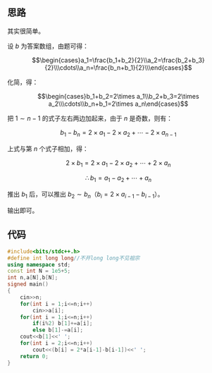 ## 思路

其实很简单。

设 $b$ 为答案数组，由题可得：

$$\begin{cases}a_1=\frac{b_1+b_2}{2}\\a_2=\frac{b_2+b_3}{2}\\\cdots\\a_n=\frac{b_n+b_1}{2}\\\end{cases}$$

化简，得：

$$\begin{cases}b_1+b_2=2\times a_1\\b_2+b_3=2\times a_2\\\cdots\\b_n+b_1=2\times a_n\end{cases}$$

把 $1\sim n-1$ 的式子左右两边加起来，由于 $n$ 是奇数，则有：

$$b_1-b_n=2\times a_1-2\times a_2+\cdots-2\times a_{n-1}$$

上式与第 $n$ 个式子相加，得：

$$2\times b_1=2\times a_1-2\times a_2+\cdots+2\times a_n$$

$$\therefore b_1=a_1-a_2+\cdots+a_n$$

推出 $b_1$ 后，可以推出 $b_2\sim b_n$（$b_i = 2\times a_{i-1}-b_{i-1}$）。

输出即可。

## 代码

```cpp
#include<bits/stdc++.h>
#define int long long//不开long long不见祖宗
using namespace std;
const int N = 1e5+5;
int n,a[N],b[N];
signed main()
{
	cin>>n;
	for(int i = 1;i<=n;i++)
		cin>>a[i];
	for(int i = 1;i<=n;i++)
		if(i%2) b[1]+=a[i];
		else b[1]-=a[i];
	cout<<b[1]<<' ';
	for(int i = 2;i<=n;i++)
		cout<<(b[i] = 2*a[i-1]-b[i-1])<<' ';
	return 0;
}
```